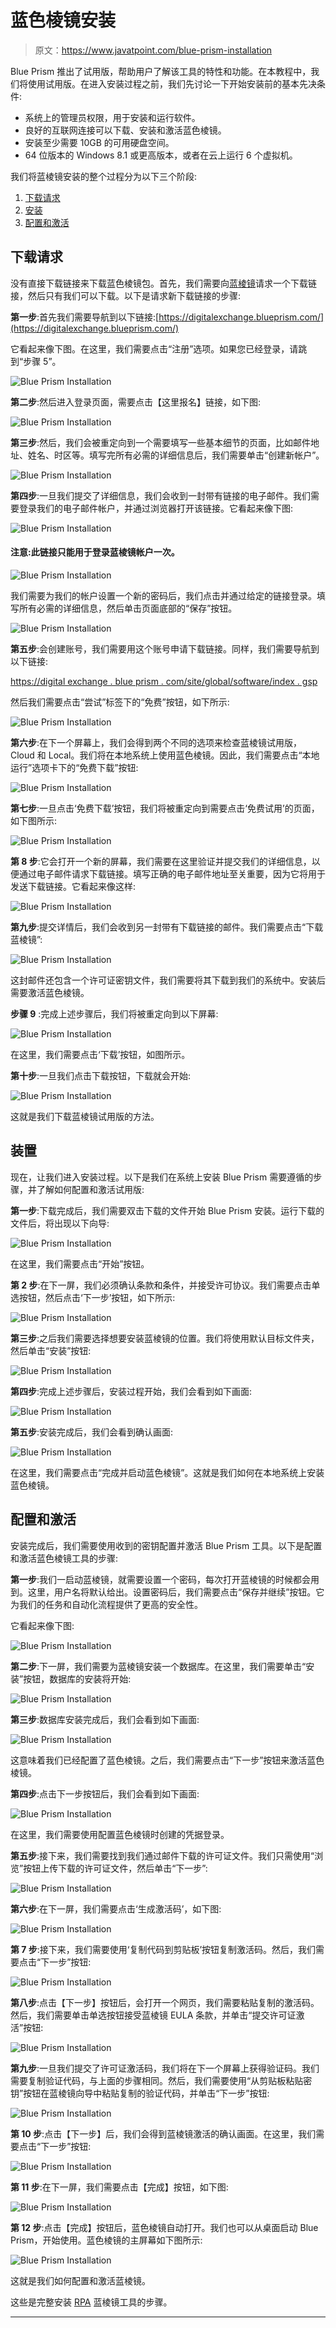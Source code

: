 # 蓝色棱镜安装

> 原文：<https://www.javatpoint.com/blue-prism-installation>

Blue Prism 推出了试用版，帮助用户了解该工具的特性和功能。在本教程中，我们将使用试用版。在进入安装过程之前，我们先讨论一下开始安装前的基本先决条件:

*   系统上的管理员权限，用于安装和运行软件。
*   良好的互联网连接可以下载、安装和激活蓝色棱镜。
*   安装至少需要 10GB 的可用硬盘空间。
*   64 位版本的 Windows 8.1 或更高版本，或者在云上运行 6 个虚拟机。

我们将蓝棱镜安装的整个过程分为以下三个阶段:

1.  [下载请求](#Download)
2.  [安装](#Installation)
3.  [配置和激活](#Configuration)

## 下载请求

没有直接下载链接来下载蓝色棱镜包。首先，我们需要向[蓝棱镜](blue-prism)请求一个下载链接，然后只有我们可以下载。以下是请求新下载链接的步骤:

**第一步**:首先我们需要导航到以下链接:[https://digitalexchange.blueprism.com/](https://digitalexchange.blueprism.com/)

它看起来像下图。在这里，我们需要点击“注册”选项。如果您已经登录，请跳到“步骤 5”。

![Blue Prism Installation](img/07b5e4c257c0f9d0fed5082c1dd0ac89.png)

**第二步**:然后进入登录页面，需要点击【这里报名】链接，如下图:

![Blue Prism Installation](img/8543671c318cb32d164dc3cafb0414d8.png)

**第三步**:然后，我们会被重定向到一个需要填写一些基本细节的页面，比如邮件地址、姓名、时区等。填写完所有必需的详细信息后，我们需要单击“创建新帐户”。

![Blue Prism Installation](img/65f49ac596d9ef8c3e96df0993c16585.png)

**第四步**:一旦我们提交了详细信息，我们会收到一封带有链接的电子邮件。我们需要登录我们的电子邮件帐户，并通过浏览器打开该链接。它看起来像下图:

![Blue Prism Installation](img/515db915ff57935fee941cf7f77bcfb2.png)

#### 注意:此链接只能用于登录蓝棱镜帐户一次。

![Blue Prism Installation](img/f901883b4221827ec022ff168b548114.png)

我们需要为我们的帐户设置一个新的密码后，我们点击并通过给定的链接登录。填写所有必需的详细信息，然后单击页面底部的“保存”按钮。

![Blue Prism Installation](img/aa410f9837695ddeb27d3a0348d40765.png)

**第五步**:会创建账号，我们需要用这个账号申请下载链接。同样，我们需要导航到以下链接:

[https://digital exchange . blue prism . com/site/global/software/index . gsp](https://digitalexchange.blueprism.com/site/global/software/index.gsp)

然后我们需要点击“尝试”标签下的“免费”按钮，如下所示:

![Blue Prism Installation](img/6870c6ab4921e91f71da987ba7afa62f.png)

**第六步**:在下一个屏幕上，我们会得到两个不同的选项来检查蓝棱镜试用版，Cloud 和 Local。我们将在本地系统上使用蓝色棱镜。因此，我们需要点击“本地运行”选项卡下的“免费下载”按钮:

![Blue Prism Installation](img/4e93fc09f4a0abd2c309731932b8ad66.png)

**第七步**:一旦点击‘免费下载’按钮，我们将被重定向到需要点击‘免费试用’的页面，如下图所示:

![Blue Prism Installation](img/ce7a76954cd907c40efa7e8a028d1dfe.png)

**第 8 步**:它会打开一个新的屏幕，我们需要在这里验证并提交我们的详细信息，以便通过电子邮件请求下载链接。填写正确的电子邮件地址至关重要，因为它将用于发送下载链接。它看起来像这样:

![Blue Prism Installation](img/0cadb9e9f4c37b2c106ce5859d535123.png)

**第九步**:提交详情后，我们会收到另一封带有下载链接的邮件。我们需要点击“下载蓝棱镜”:

![Blue Prism Installation](img/5c94d081b3e22f5af7364c552eef2f8b.png)

这封邮件还包含一个许可证密钥文件，我们需要将其下载到我们的系统中。安装后需要激活蓝色棱镜。

**步骤 9** :完成上述步骤后，我们将被重定向到以下屏幕:

![Blue Prism Installation](img/853667e147a8f0ee437bf5f1142cf546.png)

在这里，我们需要点击‘下载’按钮，如图所示。

**第十步**:一旦我们点击下载按钮，下载就会开始:

![Blue Prism Installation](img/d20a06462202fc1c0126b6a212bbb53f.png)

这就是我们下载蓝棱镜试用版的方法。

## 装置

现在，让我们进入安装过程。以下是我们在系统上安装 Blue Prism 需要遵循的步骤，并了解如何配置和激活试用版:

**第一步**:下载完成后，我们需要双击下载的文件开始 Blue Prism 安装。运行下载的文件后，将出现以下向导:

![Blue Prism Installation](img/65c99f315c816af2351e54bed6b6571a.png)

在这里，我们需要点击“开始”按钮。

**第 2 步**:在下一屏，我们必须确认条款和条件，并接受许可协议。我们需要点击单选按钮，然后点击‘下一步’按钮，如下所示:

![Blue Prism Installation](img/fb9b5cf9108fce4bd179790ef443bc34.png)

**第三步**:之后我们需要选择想要安装蓝棱镜的位置。我们将使用默认目标文件夹，然后单击“安装”按钮:

![Blue Prism Installation](img/78c6d0ef3195718203147d2718d1c4a2.png)

**第四步**:完成上述步骤后，安装过程开始，我们会看到如下画面:

![Blue Prism Installation](img/14dbe11cc31a01476b88cf8ea6dcc5f1.png)

**第五步**:安装完成后，我们会看到确认画面:

![Blue Prism Installation](img/3bd7ba38b49eca05b616114e7db65cee.png)

在这里，我们需要点击“完成并启动蓝色棱镜”。这就是我们如何在本地系统上安装蓝色棱镜。

## 配置和激活

安装完成后，我们需要使用收到的密钥配置并激活 Blue Prism 工具。以下是配置和激活蓝色棱镜工具的步骤:

**第一步**:我们一启动蓝棱镜，就需要设置一个密码，每次打开蓝棱镜的时候都会用到。这里，用户名将默认给出。设置密码后，我们需要点击“保存并继续”按钮。它为我们的任务和自动化流程提供了更高的安全性。

它看起来像下图:

![Blue Prism Installation](img/498753b06eb3f4afa9cc0c9a11a5e2b5.png)

**第二步**:下一屏，我们需要为蓝棱镜安装一个数据库。在这里，我们需要单击“安装”按钮，数据库的安装将开始:

![Blue Prism Installation](img/85e5bd4d8738aec9345976d3fdebf408.png)

**第三步**:数据库安装完成后，我们会看到如下画面:

![Blue Prism Installation](img/d8c098b7098f8eb81aea374e0692c9c2.png)

这意味着我们已经配置了蓝色棱镜。之后，我们需要点击“下一步”按钮来激活蓝色棱镜。

**第四步**:点击下一步按钮后，我们会看到如下画面:

![Blue Prism Installation](img/982acfb949d943a9622e065055c95665.png)

在这里，我们需要使用配置蓝色棱镜时创建的凭据登录。

**第五步**:接下来，我们需要找到我们通过邮件下载的许可证文件。我们只需使用“浏览”按钮上传下载的许可证文件，然后单击“下一步”:

![Blue Prism Installation](img/05940da01a9b46b30eb47d4e251e5856.png)

**第六步**:在下一屏，我们需要点击‘生成激活码’，如下图:

![Blue Prism Installation](img/1fc2e0c090fa7507e0f053ce94a49008.png)

**第 7 步**:接下来，我们需要使用‘复制代码到剪贴板’按钮复制激活码。然后，我们需要点击“下一步”按钮:

![Blue Prism Installation](img/7d318187930855fa1a030611a258c050.png)

**第八步**:点击【下一步】按钮后，会打开一个网页，我们需要粘贴复制的激活码。然后，我们需要单击单选按钮接受蓝棱镜 EULA 条款，并单击“提交许可证激活”按钮:

![Blue Prism Installation](img/ee3a5f053f69be69221f4cf8600a0a9b.png)

**第九步**:一旦我们提交了许可证激活码，我们将在下一个屏幕上获得验证码。我们需要复制验证代码，与上面的步骤相同。然后，我们需要使用“从剪贴板粘贴密钥”按钮在蓝棱镜向导中粘贴复制的验证代码，并单击“下一步”按钮:

![Blue Prism Installation](img/978f51eebe43e54bd24a10ab505b7e8d.png)

**第 10 步**:点击【下一步】后，我们会得到蓝棱镜激活的确认画面。在这里，我们需要点击“下一步”按钮:

![Blue Prism Installation](img/1c40faf74521de645dc15300f5a827f9.png)

**第 11 步**:在下一屏，我们需要点击【完成】按钮，如下图:

![Blue Prism Installation](img/c11f90f6f44e22e9158c9f11e9b54e86.png)

**第 12 步**:点击【完成】按钮后，蓝色棱镜自动打开。我们也可以从桌面启动 Blue Prism，开始使用。蓝色棱镜的主屏幕如下图所示:

![Blue Prism Installation](img/25a7aefe17455e99d802f3a78fe60c80.png)

这就是我们如何配置和激活蓝棱镜。

这些是完整安装 [RPA](https://www.javatpoint.com/rpa) 蓝棱镜工具的步骤。

* * *